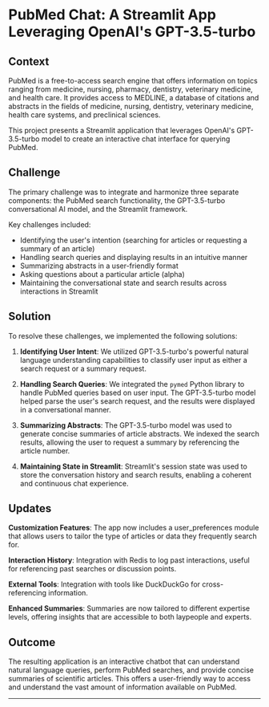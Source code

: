 
# PubMed Chat: A Streamlit App Leveraging OpenAI's GPT-3.5-turbo

## Context

PubMed is a free-to-access search engine that offers information on topics ranging from medicine, nursing, pharmacy, dentistry, veterinary medicine, and health care. It provides access to MEDLINE, a database of citations and abstracts in the fields of medicine, nursing, dentistry, veterinary medicine, health care systems, and preclinical sciences.

This project presents a Streamlit application that leverages OpenAI's GPT-3.5-turbo model to create an interactive chat interface for querying PubMed. 

## Challenge

The primary challenge was to integrate and harmonize three separate components: the PubMed search functionality, the GPT-3.5-turbo conversational AI model, and the Streamlit framework. 

Key challenges included:
- Identifying the user's intention (searching for articles or requesting a summary of an article)
- Handling search queries and displaying results in an intuitive manner
- Summarizing abstracts in a user-friendly format
- Asking questions about a particular article (alpha)
- Maintaining the conversational state and search results across interactions in Streamlit

## Solution

To resolve these challenges, we implemented the following solutions:

1. **Identifying User Intent**: We utilized GPT-3.5-turbo's powerful natural language understanding capabilities to classify user input as either a search request or a summary request.

2. **Handling Search Queries**: We integrated the `pymed` Python library to handle PubMed queries based on user input. The GPT-3.5-turbo model helped parse the user's search request, and the results were displayed in a conversational manner.

3. **Summarizing Abstracts**: The GPT-3.5-turbo model was used to generate concise summaries of article abstracts. We indexed the search results, allowing the user to request a summary by referencing the article number.

4. **Maintaining State in Streamlit**: Streamlit's session state was used to store the conversation history and search results, enabling a coherent and continuous chat experience.

## Updates

**Customization Features**: The app now includes a user_preferences module that allows users to tailor the type of articles or data they frequently search for.

**Interaction History**: Integration with Redis to log past interactions, useful for referencing past searches or discussion points.

**External Tools**: Integration with tools like DuckDuckGo for cross-referencing information.

**Enhanced Summaries**: Summaries are now tailored to different expertise levels, offering insights that are accessible to both laypeople and experts.

## Outcome

The resulting application is an interactive chatbot that can understand natural language queries, perform PubMed searches, and provide concise summaries of scientific articles. This offers a user-friendly way to access and understand the vast amount of information available on PubMed.

---

